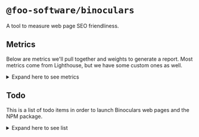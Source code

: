 # `@foo-software/binoculars`

A tool to measure web page SEO friendliness.

## Metrics

Below are metrics we'll pull together and weights to generate a report. Most metrics come from Lighthouse, but we have some custom ones as well.

<details>
  <summary>Expand here to see metrics</summary>
  <table>
    <tr>
      <th>ID</th>
      <th>Title</th>
      <th>Weight</th>
      <th>Source</th>
    </tr>
    <tr>
      <th colspan="4">
        Accessibility
      </th>
    </tr>
    <tr>
      <td>aria-hidden-body</td>
      <td><code>[aria-hidden="true"]</code> is not present on the document <code>&lt;body&gt;</code></td>
      <td>5</td>
      <td>Lighthouse</td>
    </tr>
    <tr>
      <td>aria-required-attr</td>
      <td><code>[role]</code>s have all required <code>[aria-*]</code> attributes</td>
      <td>5</td>
      <td>Lighthouse</td>
    </tr>
    <tr>
      <td>aria-required-children</td>
      <td>Elements with an ARIA <code>[role]</code> that require children to contain a specific <code>[role]</code> have all required children.</td>
      <td>5</td>
      <td>Lighthouse</td>
    </tr>
    <tr>
      <td>aria-required-parent</td>
      <td><code>[role]</code>s are contained by their required parent element</td>
      <td>5</td>
      <td>Lighthouse</td>
    </tr>
    <tr>
      <td>aria-roles</td>
      <td><code>[role]</code> values are valid</td>
      <td>5</td>
      <td>Lighthouse</td>
    </tr>
    <tr>
      <td>image-alt</td>
      <td>Image elements have <code>[alt]</code> attributes</td>
      <td>5</td>
      <td>Lighthouse</td>
    </tr>
    <tr>
      <td>meta-viewport</td>
      <td><code>[user-scalable="no"]</code> is not used in the <code>&lt;meta name="viewport"&gt;</code> element and the <code>[maximum-scale]</code> attribute is not less than 5.</td>
      <td>3</td>
      <td>Lighthouse</td>
    </tr>
    <tr>
      <td>bypass</td>
      <td>The page contains a heading, skip link, or landmark region</td>
      <td>3</td>
      <td>Lighthouse</td>
    </tr>
    <tr>
      <td>color-contrast</td>
      <td>Background and foreground colors do not have a sufficient contrast ratio.</td>
      <td>3</td>
      <td>Lighthouse</td>
    </tr>
    <tr>
      <td>html-has-lang</td>
      <td><code>&lt;html&gt;</code> element has a <code>[lang]</code> attribute</td>
      <td>3</td>
      <td>Lighthouse</td>
    </tr>
    <tr>
      <td>html-lang-valid</td>
      <td><code>html</code> element has a valid value for its <code>[lang]</code> attribute</td>
      <td>3</td>
      <td>Lighthouse</td>
    </tr>
    <tr>
      <td>link-name</td>
      <td>Links have a discernible name</td>
      <td>3</td>
      <td>Lighthouse</td>
    </tr>
    <tr>
      <td>list</td>
      <td>Lists contain only <code>&lt;li&gt;</code> elements and script supporting elements (<code>&lt;script&gt;</code> and <code>&lt;template&gt;</code>).</td>
      <td>3</td>
      <td>Lighthouse</td>
    </tr>
    <tr>
      <td>listitem</td>
      <td>List items (<code>&lt;li&gt;</code>) are contained within <code>&lt;ul&gt;</code> or <code>&lt;ol&gt;</code> parent elements</td>
      <td>3</td>
      <td>Lighthouse</td>
    </tr>
    <tr>
      <td>heading-order</td>
      <td>Heading elements are not in a sequentially-descending order</td>
      <td>2</td>
      <td>Lighthouse</td>
    </tr>
    <tr>
      <th colspan="4">
        SEO
      </th>
    </tr>
    <tr>
      <td>document-title</td>
      <td>Document has a <code>&lt;title&gt;</code> element</td>
      <td>10</td>
      <td>Lighthouse</td>
    </tr>
    <tr>
      <td>meta-description</td>
      <td>Document has a meta description</td>
      <td>10</td>
      <td>Lighthouse</td>
    </tr>
    <tr>
      <td>link-text</td>
      <td>Links have descriptive text</td>
      <td>2</td>
      <td>Lighthouse</td>
    </tr>
    <tr>
      <td>hreflang</td>
      <td>Document has a valid <code>hreflang</code></td>
      <td>2</td>
      <td>Lighthouse</td>
    </tr>
    <tr>
      <td>canonical</td>
      <td>Document has a valid <code>rel=canonical</code></td>
      <td>1</td>
      <td>Lighthouse</td>
    </tr>
    <tr>
      <td>http-status-code</td>
      <td>Page has successful HTTP status code</td>
      <td>1</td>
      <td>Lighthouse</td>
    </tr>
    <tr>
      <td>crawlable-anchors</td>
      <td>Links are crawlable</td>
      <td>1</td>
      <td>Lighthouse</td>
    </tr>
    <tr>
      <td>is-crawlable</td>
      <td>Page isn't blocked from indexing</td>
      <td>5</td>
      <td>Lighthouse</td>
    </tr>
    <tr>
      <td>robots-txt</td>
      <td>robots.txt is valid</td>
      <td>2</td>
      <td>Lighthouse</td>
    </tr>
    <tr>
      <td>viewport</td>
      <td>Has a <code>&lt;meta name="viewport"&gt;</code> tag with <code>width</code> or <code>initial-scale</code></td>
      <td>5</td>
      <td>Lighthouse</td>
    </tr>
    <tr>
      <td>font-size</td>
      <td>Document uses legible font sizes</td>
      <td>1</td>
      <td>Lighthouse</td>
    </tr>
    <tr>
      <td>tap-targets</td>
      <td>Tap targets are not sized appropriately</td>
      <td>1</td>
      <td>Lighthouse</td>
    </tr>
    <tr>
      <th colspan="4">
        Meaningful Content
      </th>
    </tr>
    <tr>
      <td>title-length</td>
      <td>Title should be between 50 - 70 characters</td>
      <td>7</td>
      <td>Binoculars</td>
    </tr>
    <tr>
      <td>description-length</td>
      <td>Descriptions should be between 100 - 160 characters</td>
      <td>7</td>
      <td>Binoculars</td>
    </tr>
    <tr>
      <td>keywords</td>
      <td>Keyword phrases of at least 2 words should exist in the title, description and at least twice in the content of the page</td>
      <td>7</td>
      <td>Binoculars</td>
    </tr>
    <tr>
      <td>headings</td>
      <td>Has at least 1 <code>&lt;h1&gt;</code> tag and 1 <code>&lt;h2&gt;</code> tag</td>
      <td>5</td>
      <td>Binoculars</td>
    </tr>
    <tr>
      <td>meaningful-text</td>
      <td>Has at least 300 characters</td>
      <td>5</td>
      <td>Binoculars</td>
    </tr>
    <tr>
      <td>meaningful-tag-structure</td>
      <td>Has at least 2 different informational HTML tags of the following types: <code>&lt;p&gt;</code>, <code>&lt;li&gt;</code>, <code>&lt;img&gt;</code>, <code>&lt;table&gt;</code></td>
      <td>5</td>
      <td>Binoculars</td>
    </tr>
  </table>
</details>

## Todo

This is a list of todo items in order to launch Binoculars web pages and the NPM package.

<details>
  <summary>Expand here to see list</summary>

- [x] Take a final pass at [`auditRefsConfig.js`](./src/auditRefsConfig.js) to make sure we aren't missing any.
- [x] SEO category description.
- [x] Create a JSON file to list all metrics and groups that will have pages on Foo.
- [x] Create JSON files for each page from the above with all content to be rendered. Also create one for the SEO category.
  - [x] Create a "definitions" directory. Utilize Puppeteer to get content for all definitions and append title and description from `config/audits`.
- [ ] Pages for each metric.
- [ ] Page about SEO.
- [x] Define new metrics for new content group and weighting.
- [x] Re-evaluate and update weighting.
- [x] Create [custom audits](https://github.com/GoogleChrome/lighthouse/tree/master/docs/recipes/custom-audit) for new metrics.
- [x] Generate HTML report with updated links and other formatting.
- [ ] Report upload functionality.
- [ ] [Integration testing](https://github.com/GoogleChrome/lighthouse/tree/master/docs/recipes/integration-test).
- [ ] Finalize NPM package.
- [ ] Website updates and new page for Binoculars. Create a new audit flow for Binoculars.
- [ ] GitHub Action
- [ ] Article
</details>
